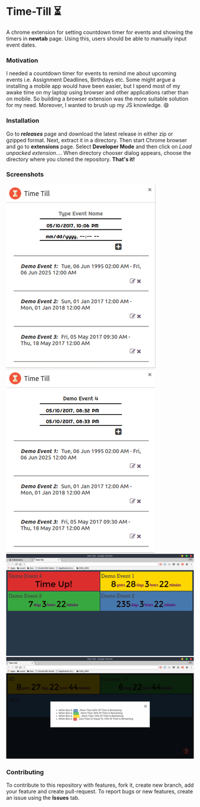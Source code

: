 # Time-Till ⏳

A chrome extension for setting countdown timer for events and showing the timers in **newtab** page. Using this, users should be able to manually input event dates.

### Motivation

I needed a countdown timer for events to remind me about upcoming events i.e. Assignment Deadlines, Birthdays etc. Some might argue a installing a mobile app would have been easier, but I spend most of my awake time on my laptop using browser and other applications rather than on mobile. So building a browser extension was the more suitable solution for my need. Moreover, I wanted to brush up my JS knowledge. :smile:

### Installation

Go to ***releases*** page and download the latest release in either zip or gzipped format. Next, extract it in a directory. Then start Chrome browser and go to **extensions** page. Select **Developer Mode** and then click on *Load unpacked extension...*. When directory chooser dialog appears, choose the directory where you cloned the repository. **That's it!**

### Screenshots

![Options Menu](screenshots/ss1.png)
![Options Menu](screenshots/ss3.png)
![NewTab Page](screenshots/ss2.png)
![Description Modal](screenshots/ss4.png)

### Contributing

To contribute to this repository with features, fork it, create new branch, add your feature and create pull-request. To report bugs or new features, create an issue using the **Issues** tab.
